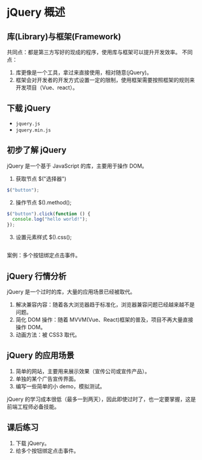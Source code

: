 # jQuery 概述

## 库(Library)与框架(Framework)

共同点：都是第三方写好的现成的程序，使用库与框架可以提升开发效率。
不同点：

1. 库更像是一个工具，拿过来直接使用，相对随意(jQuery)。
2. 框架会对开发者的开发方式设置一定的限制，使用框架需要按照框架的规则来开发项目（Vue、react）。

## 下载 jQuery

- `jquery.js`
- `jquery.min.js`

## 初步了解 jQuery

jQuery 是一个基于 JavaScript 的库，主要用于操作 DOM。

1. 获取节点 $("选择器")

```js
$("button");
```

2.  操作节点 $().method();

```js
$("button").click(function () {
  console.log("hello world!");
});
```

3. 设置元素样式 $().css();

```js

```

案例：多个按钮绑定点击事件。

## jQuery 行情分析

jQuery 是一个过时的库，大量的应用场景已经被取代。

1. 解决兼容内容：随着各大浏览器趋于标准化，浏览器兼容问题已经越来越不是问题。
2. 简化 DOM 操作：随着 MVVM(Vue、React)框架的普及，项目不再大量直接操作 DOM。
3. 动画方法：被 CSS3 取代。

## jQuery 的应用场景

1. 简单的网站，主要用来展示效果（宣传公司或宣传产品）。
2. 单独的某个广告宣传界面。
3. 编写一些简单的小 demo，模拟测试。

jQuery 的学习成本很低（最多一到两天），因此即使过时了，也一定要掌握，这是前端工程师必备技能。

## 课后练习

1. 下载 jQuery。
2. 给多个按钮绑定点击事件。
